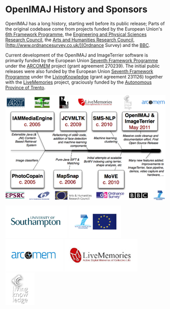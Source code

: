 OpenIMAJ History and Sponsors
=============================

OpenIMAJ has a long history, starting well before its public release; Parts of the original codebase come from projects funded by the European Union's [6th Framework Programme](http://cordis.europa.eu/fp6/), the [Engineering and Physical Sciences Research Council](http://www.epsrc.ac.uk), the [Arts and Humanities Research Council](http://www.ahrc.ac.uk), [http://www.ordnancesurvey.co.uk/](Ordnance Survey) and the [BBC](http://www.bbc.co.uk).

Current development of the OpenIMAJ and ImageTerrier software is primarily funded by the European Union [Seventh Framework Programme](http://cordis.europa.eu/fp7/home_en.html) under 
the [ARCOMEM](http://www.arcomem.eu) project (grant agreement 270239). The initial public releases were also funded by the European Union [Seventh Framework Programme](http://cordis.europa.eu/fp7/home_en.html) under the [LivingKnowledge](http://www.livingknowledge-project.eu/) (grant agreement 231126) together with the [LiveMemories](http://livememories.org/) project, graciously funded by the [Autonomous Province of Trento](http://www.provincia.tn.it).

![OpenIMAJ History](images/history.png)

<div>
	<img src="images/soton_sm.png"/>
	<img src="images/fp7_sm.png"/>
	<img src="images/arcomem_logo_sm.png"/>
	<img src="images/livememories_sm.jpg"/>
	<img src="images/livingknowledge_sm.png"/>
</div>
